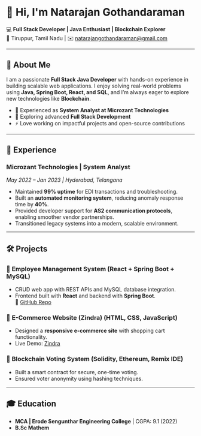 # 👋 Hi, I'm Natarajan Gothandaraman  

💻 **Full Stack Developer | Java Enthusiast | Blockchain Explorer**  
📍 Tiruppur, Tamil Nadu | ✉️ [natarajangothandaraman@gmail.com](mailto:natarajangothandaraman@gmail.com)  

---

## 🚀 About Me  
I am a passionate **Full Stack Java Developer** with hands-on experience in building scalable web applications. I enjoy solving real-world problems using **Java, Spring Boot, React, and SQL**, and I’m always eager to explore new technologies like **Blockchain**.  

- 🔧 Experienced as **System Analyst at Microzant Technologies**  
- 🌱 Exploring advanced **Full Stack Development**  
- ⚡ Love working on impactful projects and open-source contributions  

---

## 💼 Experience  

### **Microzant Technologies | System Analyst**  
*May 2022 – Jan 2023 | Hyderabad, Telangana*  
- Maintained **99% uptime** for EDI transactions and troubleshooting.  
- Built an **automated monitoring system**, reducing anomaly response time by **40%**.  
- Provided developer support for **AS2 communication protocols**, enabling smoother vendor partnerships.  
- Transitioned legacy systems into a modern, scalable environment.  

---

## 🛠️ Projects  

### 📌 **Employee Management System** (React + Spring Boot + MySQL)  
- CRUD web app with REST APIs and MySQL database integration.  
- Frontend built with **React** and backend with **Spring Boot**.  
🔗 [GitHub Repo](https://github.com/Natarajan-Gothandaraman)  

### 📌 **E-Commerce Website (Zindra)** (HTML, CSS, JavaScript)  
- Designed a **responsive e-commerce site** with shopping cart functionality.  
- Live Demo: [Zindra](https://zindra-e-commerce.vercel.app/)  

### 📌 **Blockchain Voting System** (Solidity, Ethereum, Remix IDE)  
- Built a smart contract for secure, one-time voting.  
- Ensured voter anonymity using hashing techniques.  

---

## 🎓 Education  
- **MCA | Erode Sengunthar Engineering College** | CGPA: 9.1 (2022)  
- **B.Sc Mathem**
